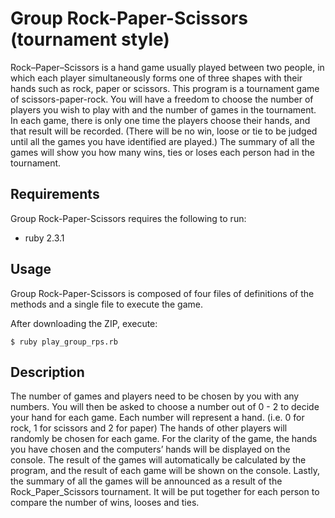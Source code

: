 # Group Rock-Paper-Scissors (tournament style)  
Rock–Paper–Scissors is a hand game usually played between two people, in which each player simultaneously forms one of three shapes with their hands such as rock, paper or scissors.
This program is a tournament game of scissors-paper-rock. You will have a freedom to choose the number of players you wish to play with and the number of games in the tournament.
In each game, there is only one time the players choose their hands, and that result will be recorded. (There will be no win, loose or tie to be judged until all the games you have identified are played.)
The summary of all the games will show you how many wins, ties or loses each person had in the tournament.

## Requirements  
Group Rock-Paper-Scissors requires the following to run:
- ruby 2.3.1

## Usage  
Group Rock-Paper-Scissors is composed of four files of definitions of the methods and a single file to execute the game.

After downloading the ZIP, execute:
```
$ ruby play_group_rps.rb
```

## Description  
The number of games and players need to be chosen by you with any numbers.
You will then be asked to choose a number out of 0 - 2 to decide your hand for each game. Each number will represent a hand. (i.e. 0 for rock, 1 for scissors and 2 for paper)
The hands of other players will randomly be chosen for each game.
For the clarity of the game, the hands you have chosen and the computers’ hands will be displayed on the console.
The result of the games will automatically be calculated by the program, and the result of each game will be shown on the console.
Lastly, the summary of all the games will be announced as a result of the Rock_Paper_Scissors tournament.
It will be put together for each person to compare the number of wins, looses and ties.
